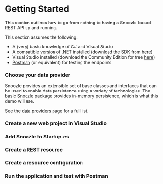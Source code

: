 # Getting Started

This section outlines how to go from nothing to having a Snoozle-based REST API up and running.

This section assumes the following:

- A (very) basic knowledge of C# and Visual Studio
- A compatible version of .NET installed (download the SDK from [here](https://dotnet.microsoft.com/download))
- Visual Studio installed (download the Community Edition for free [here](https://visualstudio.microsoft.com/downloads/))
- [Postman](https://www.postman.com/downloads/) (or equivalent) for testing the endpoints

### Choose your data provider

Snoozle provides an extensible set of base classes and interfaces that can be used to enable data persistence using a variety of technologies. The basic Snoozle package provides in-memory persistence, which is what this demo will use.

See the [data providers](data-providers.md) page for a full list.

### Create a new web project in Visual Studio

### Add Snoozle to Startup.cs

### Create a REST resource

### Create a resource configuration

### Run the application and test with Postman